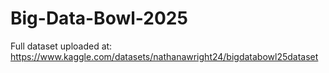 # Big-Data-Bowl-2025
Full dataset uploaded at:
https://www.kaggle.com/datasets/nathanawright24/bigdatabowl25dataset
